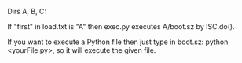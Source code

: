 Dirs A, B, C:

If "first" in load.txt is "A" then exec.py executes A/boot.sz by ISC.do().

If you want to execute a Python file then just type in boot.sz: python <yourFile.py>, so it will execute the given file.